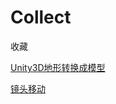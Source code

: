 # Collect
收藏

[Unity3D地形转换成模型](https://www.jianshu.com/p/264e9665f6b1)

[镜头移动](https://www.cnblogs.com/chiwang/p/7463767.html)
